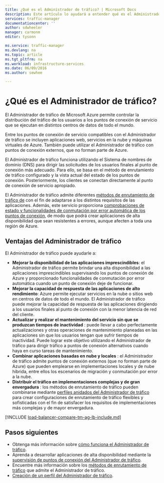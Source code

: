 ```yaml
---
title: ¿Qué es el Administrador de tráfico? | Microsoft Docs
description: Este artículo lo ayudará a entender qué es el Administrador de tráfico y si se trata de la opción de enrutamiento de tráfico adecuada para su aplicación.
services: traffic-manager
documentationcenter: ''
author: sdwheeler
manager: carmonm
editor: tysonn

ms.service: traffic-manager
ms.devlang: na
ms.topic: article
ms.tgt_pltfrm: na
ms.workload: infrastructure-services
ms.date: 06/09/2016
ms.author: sewhee

---
```

# ¿Qué es el Administrador de tráfico?
El Administrador de tráfico de Microsoft Azure permite controlar la distribución del tráfico de los usuarios a los puntos de conexión de servicio que se ejecutan en distintos centros de datos de todo el mundo.

Entre los puntos de conexión de servicio compatibles con el Administrador de tráfico se incluyen aplicaciones web, servicios en la nube y máquinas virtuales de Azure. También puede utilizar el Administrador de tráfico con puntos de conexión externos, que no forman parte de Azure.

El Administrador de tráfico funciona utilizando el Sistema de nombres de dominio (DNS) para dirigir las solicitudes de los usuarios finales al punto de conexión más adecuado. Para ello, se basa en el método de enrutamiento de tráfico configurado y la vista actual del estado de los puntos de conexión. Posteriormente, los clientes se conectan directamente al punto de conexión de servicio apropiado.

El Administrador de tráfico admite diferentes [métodos de enrutamiento de tráfico de](traffic-manager-routing-methods.md) con el fin de adaptarse a los distintos requisitos de las aplicaciones. Además, este servicio proporciona [comprobaciones de estado y funcionalidades de conmutación por error automática de los puntos de conexión](traffic-manager-monitoring.md), de modo que podrá crear aplicaciones de alta disponibilidad que sean resistentes a errores, aunque afecten a toda una región de Azure.

## Ventajas del Administrador de tráfico
El Administrador de tráfico puede ayudarle a:

* **Mejorar la disponibilidad de las aplicaciones imprescindibles**: el Administrador de tráfico permite brindar una alta disponibilidad a las aplicaciones imprescindibles supervisando los puntos de conexión de Azure y proporcionado funcionalidades de conmutación por error automática cuando un punto de conexión deje de funcionar.
* **Mejorar la capacidad de respuesta de las aplicaciones de alto rendimiento**: Azure permite ejecutar servicios en la nube o sitios web en centros de datos de todo el mundo. El Administrador de tráfico puede mejorar la capacidad de respuesta de las aplicaciones dirigiendo a los usuarios finales al punto de conexión con la menor latencia de red del cliente.
* **Actualizar y realizar el mantenimiento del servicio sin que se produzcan tiempos de inactividad** : puede llevar a cabo perfectamente actualizaciones y otras operaciones de mantenimiento planeadas en las aplicaciones sin que los usuarios tengan que sufrir tiempos de inactividad. Puede lograr este objetivo utilizando el Administrador de tráfico para dirigir tráfico a puntos de conexión alternativos cuando haya en curso tareas de mantenimiento.
* **Combinar aplicaciones basadas en nube y locales** : el Administrador de tráfico admite puntos de conexión externos (que no forman parte de Azure) que pueden emplearse en implementaciones locales y de nube híbrida, entre ellos los escenarios de migración y conmutación por error a la nube.
* **Distribuir el tráfico en implementaciones complejas y de gran envergadura** : los métodos de enrutamiento de tráfico pueden combinarse mediante [perfiles anidados del Administrador de tráfico](traffic-manager-nested-profiles.md) para crear configuraciones de enrutamiento de tráfico flexibles y sofisticadas con el fin de satisfacer los requisitos de implementaciones más complejas y de mayor envergadura.

[!INCLUDE [load-balancer-compare-tm-ag-lb-include.md](../../includes/load-balancer-compare-tm-ag-lb-include.md)]

## Pasos siguientes
* Obtenga más información sobre [cómo funciona el Administrador de tráfico](traffic-manager-how-traffic-manager-works.md).
* Aprenda a desarrollar aplicaciones de alta disponibilidad mediante la [supervisión de puntos de conexión del Administrador de tráfico](traffic-manager-monitoring.md).
* Encuentre más información sobre los [métodos de enrutamiento de tráfico](traffic-manager-routing-methods.md) que admite el Administrador de tráfico.
* [Creación de un perfil del Administrador de tráfico](traffic-manager-manage-profiles.md).

<!---HONumber=AcomDC_0824_2016-->